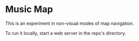 # Music Map

This is an experiment in non-visual modes of map navigation.

To run it locally, start a web server in the repo's directory.